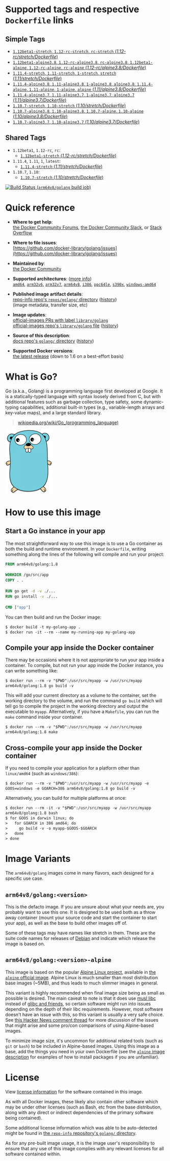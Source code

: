 <!--

********************************************************************************

WARNING:

    DO NOT EDIT "golang/README.md"

    IT IS AUTO-GENERATED

    (from the other files in "golang/" combined with a set of templates)

********************************************************************************

-->

# Supported tags and respective `Dockerfile` links

## Simple Tags

-	[`1.12beta1-stretch`, `1.12-rc-stretch`, `rc-stretch` (*1.12-rc/stretch/Dockerfile*)](https://github.com/docker-library/golang/blob/0c8f21255b8c4b707901db4e5d77235b7a1b7159/1.12-rc/stretch/Dockerfile)
-	[`1.12beta1-alpine3.8`, `1.12-rc-alpine3.8`, `rc-alpine3.8`, `1.12beta1-alpine`, `1.12-rc-alpine`, `rc-alpine` (*1.12-rc/alpine3.8/Dockerfile*)](https://github.com/docker-library/golang/blob/0c8f21255b8c4b707901db4e5d77235b7a1b7159/1.12-rc/alpine3.8/Dockerfile)
-	[`1.11.4-stretch`, `1.11-stretch`, `1-stretch`, `stretch` (*1.11/stretch/Dockerfile*)](https://github.com/docker-library/golang/blob/304174c7c604cbb7dd445ab58f479efe98f3bbf4/1.11/stretch/Dockerfile)
-	[`1.11.4-alpine3.8`, `1.11-alpine3.8`, `1-alpine3.8`, `alpine3.8`, `1.11.4-alpine`, `1.11-alpine`, `1-alpine`, `alpine` (*1.11/alpine3.8/Dockerfile*)](https://github.com/docker-library/golang/blob/304174c7c604cbb7dd445ab58f479efe98f3bbf4/1.11/alpine3.8/Dockerfile)
-	[`1.11.4-alpine3.7`, `1.11-alpine3.7`, `1-alpine3.7`, `alpine3.7` (*1.11/alpine3.7/Dockerfile*)](https://github.com/docker-library/golang/blob/304174c7c604cbb7dd445ab58f479efe98f3bbf4/1.11/alpine3.7/Dockerfile)
-	[`1.10.7-stretch`, `1.10-stretch` (*1.10/stretch/Dockerfile*)](https://github.com/docker-library/golang/blob/592ba6d666abe8698b915749723498451060a919/1.10/stretch/Dockerfile)
-	[`1.10.7-alpine3.8`, `1.10-alpine3.8`, `1.10.7-alpine`, `1.10-alpine` (*1.10/alpine3.8/Dockerfile*)](https://github.com/docker-library/golang/blob/592ba6d666abe8698b915749723498451060a919/1.10/alpine3.8/Dockerfile)
-	[`1.10.7-alpine3.7`, `1.10-alpine3.7` (*1.10/alpine3.7/Dockerfile*)](https://github.com/docker-library/golang/blob/592ba6d666abe8698b915749723498451060a919/1.10/alpine3.7/Dockerfile)

## Shared Tags

-	`1.12beta1`, `1.12-rc`, `rc`:
	-	[`1.12beta1-stretch` (*1.12-rc/stretch/Dockerfile*)](https://github.com/docker-library/golang/blob/0c8f21255b8c4b707901db4e5d77235b7a1b7159/1.12-rc/stretch/Dockerfile)
-	`1.11.4`, `1.11`, `1`, `latest`:
	-	[`1.11.4-stretch` (*1.11/stretch/Dockerfile*)](https://github.com/docker-library/golang/blob/304174c7c604cbb7dd445ab58f479efe98f3bbf4/1.11/stretch/Dockerfile)
-	`1.10.7`, `1.10`:
	-	[`1.10.7-stretch` (*1.10/stretch/Dockerfile*)](https://github.com/docker-library/golang/blob/592ba6d666abe8698b915749723498451060a919/1.10/stretch/Dockerfile)

[![Build Status](https://doi-janky.infosiftr.net/job/multiarch/job/arm64v8/job/golang/badge/icon) (`arm64v8/golang` build job)](https://doi-janky.infosiftr.net/job/multiarch/job/arm64v8/job/golang/)

# Quick reference

-	**Where to get help**:  
	[the Docker Community Forums](https://forums.docker.com/), [the Docker Community Slack](https://blog.docker.com/2016/11/introducing-docker-community-directory-docker-community-slack/), or [Stack Overflow](https://stackoverflow.com/search?tab=newest&q=docker)

-	**Where to file issues**:  
	[https://github.com/docker-library/golang/issues](https://github.com/docker-library/golang/issues)

-	**Maintained by**:  
	[the Docker Community](https://github.com/docker-library/golang)

-	**Supported architectures**: ([more info](https://github.com/docker-library/official-images#architectures-other-than-amd64))  
	[`amd64`](https://hub.docker.com/r/amd64/golang/), [`arm32v6`](https://hub.docker.com/r/arm32v6/golang/), [`arm32v7`](https://hub.docker.com/r/arm32v7/golang/), [`arm64v8`](https://hub.docker.com/r/arm64v8/golang/), [`i386`](https://hub.docker.com/r/i386/golang/), [`ppc64le`](https://hub.docker.com/r/ppc64le/golang/), [`s390x`](https://hub.docker.com/r/s390x/golang/), [`windows-amd64`](https://hub.docker.com/r/winamd64/golang/)

-	**Published image artifact details**:  
	[repo-info repo's `repos/golang/` directory](https://github.com/docker-library/repo-info/blob/master/repos/golang) ([history](https://github.com/docker-library/repo-info/commits/master/repos/golang))  
	(image metadata, transfer size, etc)

-	**Image updates**:  
	[official-images PRs with label `library/golang`](https://github.com/docker-library/official-images/pulls?q=label%3Alibrary%2Fgolang)  
	[official-images repo's `library/golang` file](https://github.com/docker-library/official-images/blob/master/library/golang) ([history](https://github.com/docker-library/official-images/commits/master/library/golang))

-	**Source of this description**:  
	[docs repo's `golang/` directory](https://github.com/docker-library/docs/tree/master/golang) ([history](https://github.com/docker-library/docs/commits/master/golang))

-	**Supported Docker versions**:  
	[the latest release](https://github.com/docker/docker-ce/releases/latest) (down to 1.6 on a best-effort basis)

# What is Go?

Go (a.k.a., Golang) is a programming language first developed at Google. It is a statically-typed language with syntax loosely derived from C, but with additional features such as garbage collection, type safety, some dynamic-typing capabilities, additional built-in types (e.g., variable-length arrays and key-value maps), and a large standard library.

> [wikipedia.org/wiki/Go_(programming_language)](http://en.wikipedia.org/wiki/Go_%28programming_language%29)

![logo](https://raw.githubusercontent.com/docker-library/docs/01c12653951b2fe592c1f93a13b4e289ada0e3a1/golang/logo.png)

# How to use this image

## Start a Go instance in your app

The most straightforward way to use this image is to use a Go container as both the build and runtime environment. In your `Dockerfile`, writing something along the lines of the following will compile and run your project:

```dockerfile
FROM arm64v8/golang:1.8

WORKDIR /go/src/app
COPY . .

RUN go get -d -v ./...
RUN go install -v ./...

CMD ["app"]
```

You can then build and run the Docker image:

```console
$ docker build -t my-golang-app .
$ docker run -it --rm --name my-running-app my-golang-app
```

## Compile your app inside the Docker container

There may be occasions where it is not appropriate to run your app inside a container. To compile, but not run your app inside the Docker instance, you can write something like:

```console
$ docker run --rm -v "$PWD":/usr/src/myapp -w /usr/src/myapp arm64v8/golang:1.8 go build -v
```

This will add your current directory as a volume to the container, set the working directory to the volume, and run the command `go build` which will tell go to compile the project in the working directory and output the executable to `myapp`. Alternatively, if you have a `Makefile`, you can run the `make` command inside your container.

```console
$ docker run --rm -v "$PWD":/usr/src/myapp -w /usr/src/myapp arm64v8/golang:1.8 make
```

## Cross-compile your app inside the Docker container

If you need to compile your application for a platform other than `linux/amd64` (such as `windows/386`):

```console
$ docker run --rm -v "$PWD":/usr/src/myapp -w /usr/src/myapp -e GOOS=windows -e GOARCH=386 arm64v8/golang:1.8 go build -v
```

Alternatively, you can build for multiple platforms at once:

```console
$ docker run --rm -it -v "$PWD":/usr/src/myapp -w /usr/src/myapp arm64v8/golang:1.8 bash
$ for GOOS in darwin linux; do
>   for GOARCH in 386 amd64; do
>     go build -v -o myapp-$GOOS-$GOARCH
>   done
> done
```

# Image Variants

The `arm64v8/golang` images come in many flavors, each designed for a specific use case.

## `arm64v8/golang:<version>`

This is the defacto image. If you are unsure about what your needs are, you probably want to use this one. It is designed to be used both as a throw away container (mount your source code and start the container to start your app), as well as the base to build other images off of.

Some of these tags may have names like stretch in them. These are the suite code names for releases of [Debian](https://wiki.debian.org/DebianReleases) and indicate which release the image is based on.

## `arm64v8/golang:<version>-alpine`

This image is based on the popular [Alpine Linux project](http://alpinelinux.org), available in [the `alpine` official image](https://hub.docker.com/_/alpine). Alpine Linux is much smaller than most distribution base images (~5MB), and thus leads to much slimmer images in general.

This variant is highly recommended when final image size being as small as possible is desired. The main caveat to note is that it does use [musl libc](http://www.musl-libc.org) instead of [glibc and friends](http://www.etalabs.net/compare_libcs.html), so certain software might run into issues depending on the depth of their libc requirements. However, most software doesn't have an issue with this, so this variant is usually a very safe choice. See [this Hacker News comment thread](https://news.ycombinator.com/item?id=10782897) for more discussion of the issues that might arise and some pro/con comparisons of using Alpine-based images.

To minimize image size, it's uncommon for additional related tools (such as `git` or `bash`) to be included in Alpine-based images. Using this image as a base, add the things you need in your own Dockerfile (see the [`alpine` image description](https://hub.docker.com/_/alpine/) for examples of how to install packages if you are unfamiliar).

# License

View [license information](http://golang.org/LICENSE) for the software contained in this image.

As with all Docker images, these likely also contain other software which may be under other licenses (such as Bash, etc from the base distribution, along with any direct or indirect dependencies of the primary software being contained).

Some additional license information which was able to be auto-detected might be found in [the `repo-info` repository's `golang/` directory](https://github.com/docker-library/repo-info/tree/master/repos/golang).

As for any pre-built image usage, it is the image user's responsibility to ensure that any use of this image complies with any relevant licenses for all software contained within.
